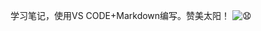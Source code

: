 学习笔记，使用VS CODE+Markdown编写。赞美太阳！
![ :anguished: ](https://images.gitee.com/uploads/images/2021/1214/232311_50a76085_8841692.jpeg "3db76f94d143ad4bfe85a5d5df025aafa50f0686.jpg")
